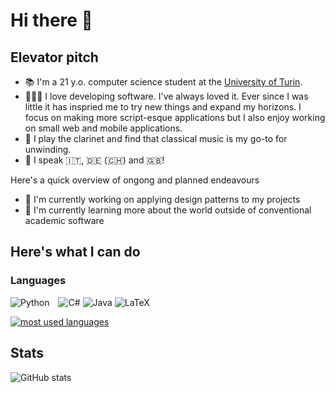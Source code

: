 # Hi there 👋


## Elevator pitch 

- 📚 I'm a 21 y.o. computer science student at the [University of Turin](unito.it).
- 👨🏻‍💻 I love developing software. I've always loved it. Ever since I was little it has inspried me to try new things and expand my horizons. I focus on making more script-esque applications but I also enjoy working on small web and mobile applications.
- 🎵 I play the clarinet and find that classical music is my go-to for unwinding.
- 💬 I speak 🇮🇹, 🇩🇪 (🇨🇭) and 🇬🇧!

Here's a quick overview of ongong and planned endeavours
- 🔭 I'm currently working on applying design patterns to my projects
- 🌱 I'm currently learning more about the world outside of conventional academic software

## Here's what I can do 

### Languages

  <img alt="Python" style="margin-right: 10px;" src="https://img.shields.io/badge/python%20-%2314354C.svg?&style=for-the-badge&logo=python&logoColor=white"/>    ![C#](https://img.shields.io/badge/c%23-%23239120.svg?style=for-the-badge&logo=c-sharp&logoColor=white)    ![Java](https://img.shields.io/badge/java-%23ED8B00.svg?style=for-the-badge&logo=java&logoColor=white)    ![LaTeX](https://img.shields.io/badge/latex-%23008080.svg?style=for-the-badge&logo=latex&logoColor=white)
 
[![most used languages](https://github-readme-stats.vercel.app/api/top-langs/?username=rithari&count_private=true&langs_count=10&layout=compact&hide=jupyter%20notebook,matlab)](https://github.com/anuraghazra/github-readme-stats)


## Stats

![GitHub stats](https://github-readme-stats.vercel.app/api/?username=rithari&count_private=true&show_icons=true&title_color=fff&icon_color=79ff97&text_color=9f9f9f&bg_color=151515)

